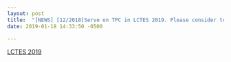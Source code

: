 ```yaml
---
layout: post
title:  "[NEWS] [12/2018]Serve on TPC in LCTES 2019. Please consider to submit!"
date: 2019-01-18 14:33:50 -0500

---
```


[LCTES 2019](https://conf.researchr.org/home/LCTES-2019)
